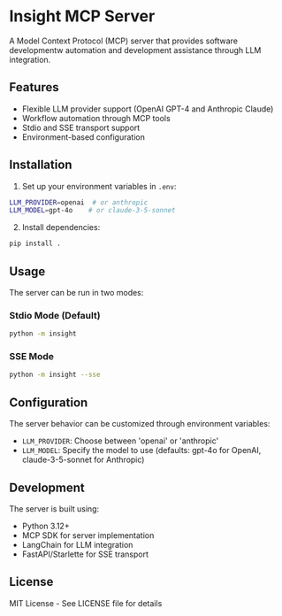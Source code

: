 # Insight MCP Server

A Model Context Protocol (MCP) server that provides software developmentw automation and development assistance through LLM integration.

## Features

- Flexible LLM provider support (OpenAI GPT-4 and Anthropic Claude)
- Workflow automation through MCP tools
- Stdio and SSE transport support
- Environment-based configuration

## Installation

1. Set up your environment variables in `.env`:

```bash
LLM_PROVIDER=openai  # or anthropic
LLM_MODEL=gpt-4o    # or claude-3-5-sonnet
```

2. Install dependencies:

```bash
pip install .
```

## Usage

The server can be run in two modes:

### Stdio Mode (Default)

```bash
python -m insight
```

### SSE Mode

```bash
python -m insight --sse
```

## Configuration

The server behavior can be customized through environment variables:

- `LLM_PROVIDER`: Choose between 'openai' or 'anthropic'
- `LLM_MODEL`: Specify the model to use (defaults: gpt-4o for OpenAI, claude-3-5-sonnet for Anthropic)

## Development

The server is built using:

- Python 3.12+
- MCP SDK for server implementation
- LangChain for LLM integration
- FastAPI/Starlette for SSE transport

## License

MIT License - See LICENSE file for details
